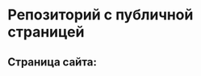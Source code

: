 # Репозиторий с публичной страницей

##  Страница сайта:
<!-- Вставить ссылку на публичную страницу -->